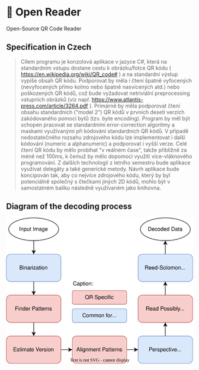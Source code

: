 # 📖 Open Reader
Open-Source QR Code Reader

## Specification in Czech
>Cílem programu je konzolová aplikace v jazyce C#, která na standardním vstupu dostane cestu k
obrázku/fotce QR kódu ( https://en.wikipedia.org/wiki/QR_code# ) a na standardní výstup vypíše
obsah QR kódu.
Podporovat by měla i čtení špatně vyfocených (nevyfocených přímo kolmo nebo špatně nasvícených
atd.) nebo poškozených QR kódů, což bude vyžadovat netriviální preprocessing vstupních obrázků (viz
např. https://www.atlantis-press.com/article/3264.pdf ).
Primárně by měla podporovat čtení obsahu standardních ("model 2") QR kódů v prvních deseti verzích
zakódovaného pomocí bytů (tzv. byte encoding). Program by měl být schopen pracovat se standardními
error-correction algoritmy a maskami využívanými při kódování standardních QR kódů. V případě
nedostatečného rozsahu zdrojového kódu lze implementovat i další kódování (numeric a alphanumeric)
a podporovat i vyšší verze.
Celé čtení QR kódu by mělo probíhat "v reálném čase", takže přibližně za méně než 100ms, k čemuž
by mělo dopomoci využítí více-vláknového programování. Z dalších technologií z letního semestru
bude aplikace využívat delegáty a také generické metody.
Návrh aplikace bude koncipován tak, aby co nejvíce zdrojového kódu, který by byl potenciálně
společný s čtečkami jiných 2D kódů, mohlo být v samostatném balíku následně využívaném jako
knihovna.

## Diagram of the decoding process
![Diagram of the decoding process](./DecodingStepsDiagram.drawio.svg)

